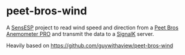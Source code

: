 # peet-bros-wind
A [SensESP](https://github.com/SignalK/SensESP/) project to read wind speed and direction from a [Peet Bros Anemometer PRO](https://www.peetbros.com/shop/item.aspx?itemid=137) and transmit the data to a [SignalK](https://www.signalk.org) server.

Heavily based on https://github.com/guywithaview/peet-bros-wind
